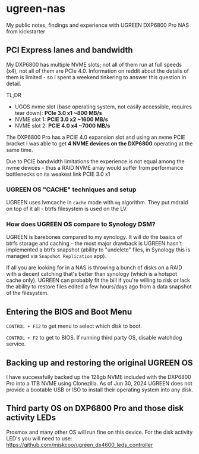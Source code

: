 # ugreen-nas
My public notes, findings and experience with UGREEN DXP6800 Pro NAS from kickstarter

## PCI Express lanes and bandwidth

My DXP6800 has multiple NVME slots; not all of them run at full speeds (x4), not all of them are PCIe 4.0. Information on reddit about the details of them is limited - so I spent a weekend tinkering to answer this question in detail.

TL;DR
- UGOS nvme slot (base operating system, not easily accessible, requires tear down): **PCIe 3.0 x1  ~800 MB/s**
- NVME slot 1: **PCIE 3.0 x2 ~1600 MB/s**
- NVME slot 2: **PCIE 4.0 x4 ~7000 MB/s**

The DXP6800 Pro has a PCIE 4.0 expansion slot and using an nvme PCIE bracket I was able to get **4 NVME devices on the DXP6800** operating at the same time. 

Due to PCIE bandwidth limitations the experience is not equal among the nvme devices - thus a RAID NVME array would suffer from performance bottlenecks on its weakest link PCIE 3.0 x1

### UGREEN OS "CACHE" techniques and setup

UGREEN uses lvmcache in `cache` mode with `mq` algorithm. They put mdraid on top of it all - btrfs filesystem is used on the LV.

### How does UGREEN OS compare to Synology DSM?

UGREEN is barebones compared to my synology. It will do the basics of btrfs storage and caching - the most major drawback is UGREEN hasn't implemented a btrfs snapshot (ability to "undelete" files, in Synology this is managed via `Snapshot Replication` app).

If all you are looking for in a NAS is throwing a bunch of disks on a RAID with a decent catching that's better than synology (which is a hotspot cache only). UGREEN can probably fit the bill if you're willing to risk or lack the ability to restore files edited a few hours/days ago from a data snapshot of the filesystem.

## Entering the BIOS and Boot Menu 

`CONTROL + F12` to get menu to select which disk to boot.

`CONTROL + F2` to get to BIOS. If running third party OS, disable watchdog service.

## Backing up and restoring the original UGREEN OS

I have successfully backed up the 128gb NVME included with the DXP6800 Pro into a 1TB NVME using Clonezilla. As of Jun 30, 2024 UGREEN does not provide a bootable USB or ISO to install their operating system into any disk.

## Third party OS on DXP6800 Pro and those disk activity LEDs

Proxmox and many other OS will run fine on this device. For the disk activity LED's you will need to use: https://github.com/miskcoo/ugreen_dx4600_leds_controller